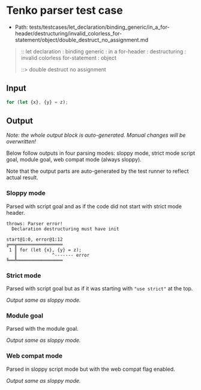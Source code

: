 # Tenko parser test case

- Path: tests/testcases/let_declaration/binding_generic/in_a_for-header/destructuring/invalid_colorless_for-statement/object/double_destruct_no_assignment.md

> :: let declaration : binding generic : in a for-header : destructuring : invalid colorless for-statement : object
>
> ::> double destruct no assignment

## Input

`````js
for (let {x}, {y} = z);
`````

## Output

_Note: the whole output block is auto-generated. Manual changes will be overwritten!_

Below follow outputs in four parsing modes: sloppy mode, strict mode script goal, module goal, web compat mode (always sloppy).

Note that the output parts are auto-generated by the test runner to reflect actual result.

### Sloppy mode

Parsed with script goal and as if the code did not start with strict mode header.

`````
throws: Parser error!
  Declaration destructuring must have init

start@1:0, error@1:12
╔══╦═════════════════
 1 ║ for (let {x}, {y} = z);
   ║             ^------- error
╚══╩═════════════════

`````

### Strict mode

Parsed with script goal but as if it was starting with `"use strict"` at the top.

_Output same as sloppy mode._

### Module goal

Parsed with the module goal.

_Output same as sloppy mode._

### Web compat mode

Parsed in sloppy script mode but with the web compat flag enabled.

_Output same as sloppy mode._

